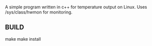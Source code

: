 A simple program written in c++ for temperature output on Linux.
Uses /sys/class/hwmon for monitoring.

BUILD
-----
make
make install
